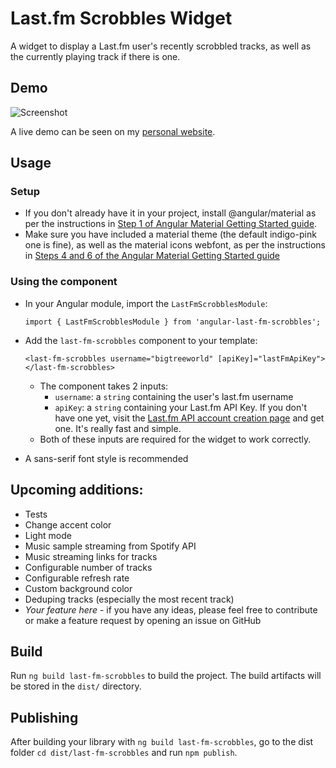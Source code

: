 # Last.fm Scrobbles Widget

A widget to display a Last.fm user's recently scrobbled tracks, as well as the currently playing track if there is one.

## Demo

![Screenshot](https://i.imgur.com/UoZhZRg.png)

A live demo can be seen on my [personal website](https://rameez.me).

## Usage

### Setup
- If you don't already have it in your project, install @angular/material as per the instructions in [Step 1 of Angular Material Getting Started guide](https://material.angular.io/guide/getting-started#step-1-install-angular-material-angular-cdk-and-angular-animations). 
- Make sure you have included a material theme (the default indigo-pink one is fine), as well as the material icons webfont, as per the instructions in [Steps 4 and 6 of the Angular Material Getting Started guide](https://material.angular.io/guide/getting-started#step-4-include-a-theme)

### Using the component
- In your Angular module, import the `LastFmScrobblesModule`:

  `import { LastFmScrobblesModule } from 'angular-last-fm-scrobbles';`

- Add the `last-fm-scrobbles` component to your template:

  `<last-fm-scrobbles username="bigtreeworld" [apiKey]="lastFmApiKey"></last-fm-scrobbles>`

  - The component takes 2 inputs:
    - `username`: a `string` containing the user's last.fm username
    - `apiKey`: a `string` containing your Last.fm API Key. If you don't have one yet, visit the [Last.fm API account creation page](https://www.last.fm/api/account/create) and get one. It's really fast and simple.
  - Both of these inputs are required for the widget to work correctly.

- A sans-serif font style is recommended

## Upcoming additions:
- Tests
- Change accent color
- Light mode
- Music sample streaming from Spotify API
- Music streaming links for tracks
- Configurable number of tracks
- Configurable refresh rate
- Custom background color
- Deduping tracks (especially the most recent track)
- _Your feature here_ - if you have any ideas, please feel free to contribute or make a feature request by opening an issue on GitHub

## Build

Run `ng build last-fm-scrobbles` to build the project. The build artifacts will be stored in the `dist/` directory.

## Publishing

After building your library with `ng build last-fm-scrobbles`, go to the dist folder `cd dist/last-fm-scrobbles` and run `npm publish`.
